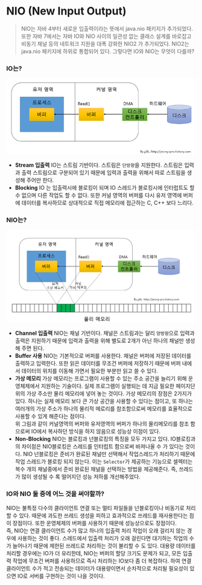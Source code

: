 # NIO (New Input Output)

> NIO는 자바 4부터 새로운 입출력이라는 뜻에서 java.nio 패키지가 추가되었다. 또한 자바 7에서는 자바 IO와 NIO 사이의 일관성 없는 클래스 설계를 바로잡고 비동기 채널 등의 네트워크 지원을 대폭 강화한 NIO2 가 추가되었다. NIO2는 java.nio 패키지에 하위로 통합되어 있다. 그렇다면 IO와 NIO는 무엇이 다를까?

### IO는?

![io](../image/io.png)

- **Stream 입출력**
  IO는 스트림 기반이다. 스트림은 `단방향`을 지원한다. 스트림은 입력과 출력 스트림으로 구분되어 있기 때문에 입력과 출력을 위해서 따로 스트림을 생성해 주어만 한다.
  <br>
- **Blocking**
  IO 는 입출력시에 블로킹이 되며 IO 스레드가 블로킹시에 인터럽트도 할 수 없으며 다른 작업도 할 수 없다. 또한 커널 영역의 버퍼를 다시 유저 영역에 버퍼에 데이터를 복사하므로 상대적으로 직접 메모리에 접근하는 C, C++ 보다 느리다.

### NIO는?

![nio](../image/nio2.png)

- **Channel 입출력**
  NIO는 채널 기반이다. 채널은 스트림과는 달리 `양방향`으로 입력과 출력은 지원하기 때문에 입력과 출력을 위해 별도로 2개가 아닌 하나의 채널만 생성해 주면 된다.
  <br>
- **Buffer 사용**
  NIO는 기본적으로 버퍼를 사용한다. 채널은 버퍼에 저장된 데이터를 출력하고 입력한다. 또한 읽은 데이터를 무조건 버퍼에 저장하기 때문에 버퍼 내에서 데이터의 위치를 이동해 가면서 필요한 부분만 읽고 쓸 수 있다.
  <br>
- **가상 메모리**
  가상 메모리는 프로그램이 사용할 수 있는 주소 공간을 늘리기 위해 운영체제에서 지원하는 기술이다. 실제 프로그램이 실행되는 데 지금 필요한 페이지단위의 가상 주소만 물리 메모리에 넣어 놓는 것이다. 가상 메모리의 장점은 2가지가 있다. 하나는 실제 메모리 보다 큰 가상 공간을 사용할 수 있다는 점이고, 또 하나는 여러개의 가상 주소가 하나의 물리적 메로리를 참조함으로써 메모리를 효율적으로 사용할 수 있게 해준다는 점이다.<br>
  위 그림과 같이 커널영역의 버퍼와 유저영역의 버퍼가 하나의 물리메모리를 참조 함으로써 IO에서 복사하던 방식을 하지 않음으로 성능상 이점이 있다.
  <br>
- **Non-Blocking**
  NIO는 블로킹과 넌블로킹의 특징을 모두 가지고 있다. IO블로킹과의 차이점은 NIO블로킹은 스레드를 인터럽트 함으로써 바져나올 수 가 있다는 것이다. NIO 넌블로킹은 준비가 완료된 채널만 선택해서 작업스레드가 처리하기 때문에 작업 스레드가 블로킹 되지 않는다. 이는 `Selector`가 제공하는 기능으로 셀렉터는 복수 개의 채널중에서 준비 완료된 채널을 선택하는 방법을 제공해준다. 즉, 쓰레드가 많이 생성될 수 록 떨어지던 성능 저하를 개선해주었다.

### IO와 NIO 둘 중에 어느 것을 써야할까?

NIO는 불특정 다수의 클라이언트 연결 또는 멀티 파일들을 넌블로킹이나 비동기로 처리할 수 있다. 때문에 과도한 쓰레드 생성을 피하고 효과적으로 쓰레드를 재사용한다는 점이 장점이다. 또한 운영체제의 버퍼를 사용하기 때문에 성능상으로도 장점이다. <br>
즉, NIO는 연결 클라이언트 수가 많고 하나의 입출력 처리 작업이 오래 걸리지 않는 경우에 사용하는 것이 좋다. 스레드에서 입출력 처리가 오래 걸린다면 대기하는 작업의 수가 늘어나기 때문에 제한된 쓰레드로 처리하는 것이 불리할 수 도 있다. 대용량 데이터를 처리할 경우에는 IO가 더 유리한데, NIO는 버퍼의 할당 크기도 문제가 되고, 모든 입출력 작업에 무조건 버퍼를 사용하므로 즉시 처리하는 IO보다 좀 더 복잡하다. 하여 연결 클라이언트 수가 적고 전송되는 데이터가 대용량이면서 순차적으로 처리될 필요성이 있으면 IO로 서버를 구현하는 것이 나을 것이다.
